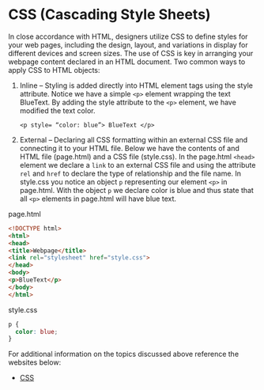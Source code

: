 # CSS (Cascading Style Sheets)

In close accordance with HTML, designers utilize CSS to define styles for your web pages, including the design, layout, and variations in display for different devices and screen sizes. The use of CSS is key in arranging your webpage content declared in an HTML document. Two common ways to apply CSS to HTML objects:

1. Inline – Styling is added directly into HTML element tags using the style attribute. Notice we have a simple ```<p>``` element wrapping the text BlueText. By adding the style attribute to the ```<p>``` element, we have modified the text color.

    ```<p style= “color: blue”> BlueText </p>```

2. External – Declaring all CSS formatting within an external CSS file and connecting it to your HTML file. Below we have the contents of and HTML file (page.html) and a CSS file (style.css). In the page.html ```<head>``` element we declare a ```link``` to an external CSS file and using the attribute ```rel``` and ```href``` to declare the type of relationship and the file name.
In style.css you notice an object ```p``` representing our element ```<p>``` in page.html. With the object ```p``` we declare color is blue and thus state that all ```<p>``` elements in page.html will have blue text.

page.html
```html
<!DOCTYPE html>
<html>
<head>
<title>Webpage</title>
<link rel="stylesheet" href="style.css">
</head>
<body>
<p>BlueText</p>
</body>
</html>
```
style.css
```CSS
p {
  color: blue;
}
```
For additional information on the topics discussed above reference the websites below:

- [CSS](https://www.w3schools.com/css/css_intro.asp)
